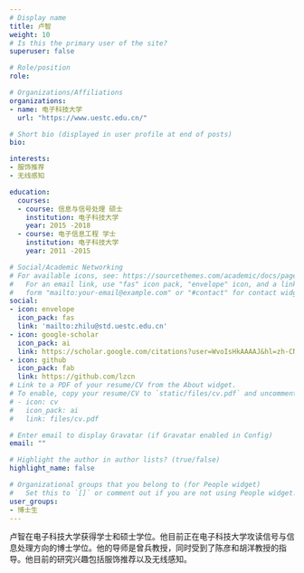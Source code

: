 ```yaml
---
# Display name
title: 卢智
weight: 10
# Is this the primary user of the site?
superuser: false

# Role/position
role: 

# Organizations/Affiliations
organizations:
- name: 电子科技大学
  url: "https://www.uestc.edu.cn/"

# Short bio (displayed in user profile at end of posts)
bio: 

interests:
- 服饰推荐
- 无线感知

education:
  courses:
  - course: 信息与信号处理 硕士
    institution: 电子科技大学
    year: 2015 -2018
  - course: 电子信息工程 学士
    institution: 电子科技大学
    year: 2011 -2015

# Social/Academic Networking
# For available icons, see: https://sourcethemes.com/academic/docs/page-builder/#icons
#   For an email link, use "fas" icon pack, "envelope" icon, and a link in the
#   form "mailto:your-email@example.com" or "#contact" for contact widget.
social:
- icon: envelope
  icon_pack: fas
  link: 'mailto:zhilu@std.uestc.edu.cn'
- icon: google-scholar
  icon_pack: ai
  link: https://scholar.google.com/citations?user=WvoIsHkAAAAJ&hl=zh-CN
- icon: github
  icon_pack: fab
  link: https://github.com/lzcn
# Link to a PDF of your resume/CV from the About widget.
# To enable, copy your resume/CV to `static/files/cv.pdf` and uncomment the lines below.
# - icon: cv
#   icon_pack: ai
#   link: files/cv.pdf

# Enter email to display Gravatar (if Gravatar enabled in Config)
email: ""

# Highlight the author in author lists? (true/false)
highlight_name: false

# Organizational groups that you belong to (for People widget)
#   Set this to `[]` or comment out if you are not using People widget.
user_groups:
- 博士生
---
```


卢智在电子科技大学获得学士和硕士学位。他目前正在电子科技大学攻读信号与信息处理方向的博士学位。他的导师是曾兵教授，同时受到了陈彦和胡洋教授的指导。他目前的研究兴趣包括服饰推荐以及无线感知。
